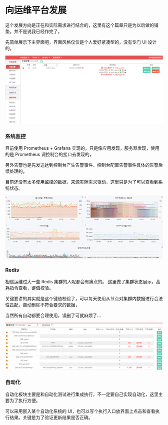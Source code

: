 # 向运维平台发展

这个发展方向是正在和实际需求进行结合的，这里有这个篇章只是为以后做的铺垫。并不是说我已经作完了。


先简单展示下主界面吧，界面风格仅仅是个人爱好紧凑型的，没有专门 UI 设计的。

![](./3_1.png)

### 系统监控
目前使用 Prometheus + Grafana 实现的，只是像应用发现，服务器发现，使用的是 Prometheus 调控制台的接口去发现的，

另外告警也是先发送达到控制台产生告警事件，控制台配置告警事件具体的告警后续处理的。

目前还没有太多使用监控的数据，来源实际需求驱动，这里只是为了可以查看到系统状态。

![](./3_2.png)

### Redis
相信运维过大一些 Redis 集群的人呢都会有痛点的。
这里做了集群状态展示，高耗指令查看，键值校验。

关键要讲的其实就是这个键值校验了，可以每天使用从节点对集群内数据进行合法性匹配，自动删除不符合要求的数据，

当然所有自动都要合理使用，误删了可就麻烦了...

![](./3_3.png)


### 自动化
自动化板块主要是和自动化测试进行集成执行，不一定要自己实现自动化，这里主要为了执行方便。

可以采用嵌入某个自动化系统的 UI，也可以写个执行入口放界面上点击和查看执行结果。关键是为了验证更新结果是否正确。


















